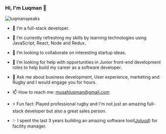 ### Hi, I'm Luqman 👋

![luqmanspeaks](https://user-images.githubusercontent.com/22328716/106826667-45088c80-667f-11eb-9064-867d6845453a.png)


- 🔭 I’m a full-stack developer.

- 🌱 I’m currently refreshing my skills by learning technologies using JavaScript, React, Node and Redux.

- 👯 I’m looking to collaborate on interesting startup ideas.

- 🤔 I’m looking for help with opportunities in Junior front-end development roles to help build my career as a software developer.

- 💬 Ask me about business development, User experience, marketing and Rugby and I would engage you for hours.

- 📫 How to reach me: musahluqman@gmail.com 

- ⚡ Fun fact: Played professional rugby and I'm not just an amazing full-stack developer but also a great sales person.

- ✨ I spent the last 3 years building an amazing software tool([Joluud](wwww.joluud.com)) for facility manager. 

